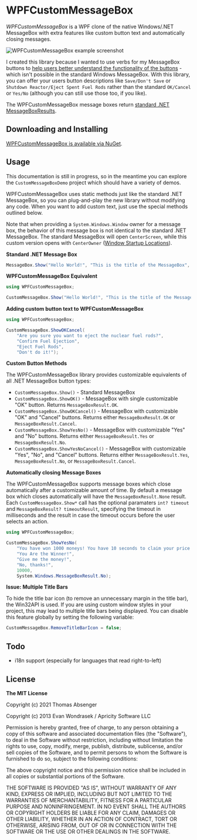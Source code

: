 WPFCustomMessageBox
=====================

*WPFCustomMessageBox* is a WPF clone of the native Windows/.NET MessageBox with extra features like custom button text and automatically closing messages.

![WPFCustomMessageBox example screenshot](http://i.stack.imgur.com/AQgEj.png)

I created this library because I wanted to use verbs for my MessageBox buttons to [help users better understand the functionality of the buttons](http://ux.stackexchange.com/a/9960/12349) - which isn't possible in the standard Windows MessageBox. With this library, you can offer your users button descriptions like `Save/Don't Save` or `Shutdown Reactor/Eject Spent Fuel Rods` rather than the standard `OK/Cancel` or `Yes/No` (although you can still use those too, if you like).

The WPFCustomMessageBox message boxes return [standard .NET MessageBoxResults](http://msdn.microsoft.com/en-us/library/system.windows.messageboxresult%28v=vs.100%29.aspx).

## Downloading and Installing ##

[WPFCustomMessageBox is available via NuGet](https://www.nuget.org/packages/WPFCustomMessageBox.thabse/).

## Usage ##

This documentation is still in progress, so in the meantime you can explore the `CustomMessageBoxDemo` project which should have a variety of demos.

WPFCustomMessageBox uses static methods just like the standard .NET MessageBox, so you can plug-and-play the new library without modifying any code. When you want to add custom text, just use the special methods outlined below.

Note that when providing a `System.Windows.Window` owner for a message box, the behavior of this message box is not identical to the standard .NET MessageBox. The standard MessageBox will open `CenterScreen`, while this custom version opens with `CenterOwner` ([Window Startup Locations](https://docs.microsoft.com/en-us/dotnet/api/system.windows.window.windowstartuplocation)).


**Standard .NET Message Box**


```csharp
MessageBox.Show("Hello World!", "This is the title of the MessageBox", MessageBoxButton.OKCancel);
```

**WPFCustomMessageBox Equivalent**


```csharp
using WPFCustomMessageBox;

CustomMessageBox.Show("Hello World!", "This is the title of the MessageBox", MessageBoxButton.OKCancel);
```

**Adding custom button text to WPFCustomMessageBox**

```csharp
using WPFCustomMessageBox;

CustomMessageBox.ShowOKCancel(
    "Are you sure you want to eject the nuclear fuel rods?",
    "Confirm Fuel Ejection",
    "Eject Fuel Rods",
    "Don't do it!");
```

**Custom Button Methods**

The WPFCustomMessageBox library provides customizable equivalents of all .NET MessageBox button types:

* `CustomMessageBox.Show()` - Standard MessageBox
* `CustomMessageBox.ShowOK()` - MessageBox with single customizable "OK" button. Returns `MessageBoxResult.OK`.
* `CustomMessageBox.ShowOKCancel()` - MessageBox with customizable "OK" and "Cancel" buttons. Returns either `MessageBoxResult.OK` or `MessageBoxResult.Cancel`.
* `CustomMessageBox.ShowYesNo()` - MessageBox with customizable "Yes" and "No" buttons. Returns either `MessageBoxResult.Yes` or `MessageBoxResult.No`.
* `CustomMessageBox.ShowYesNoCancel()` - MessageBox with customizable "Yes", "No", and "Cancel" buttons. Returns either `MessageBoxResult.Yes`, `MessageBoxResult.No`, or `MessageBoxResult.Cancel`.

**Automatically closing Message Boxes**

The WPFCustomMessageBox supports message boxes which close automatically after a customizable amount of time. By default a message box which closes automatically will have the `MessageBoxResult.None`
result. Each `CustomMessageBox.Show*` call has the optional paramaters `int? timeout` and `MessageBoxResult? timeoutResult`, specifying the timeout in milliseconds and the result in case the timeout
occurs before the user selects an action.

```csharp
using WPFCustomMessageBox;

CustomMessageBox.ShowYesNo(
    "You have won 1000 moneys! You have 10 seconds to claim your price!",
    "You Are the Winner!",
    "Give me the money!",
    "No, thanks!",
    10000,
    System.Windows.MessageBoxResult.No);
```

**Issue: Multiple Title Bars**

To hide the title bar icon (to remove an unnecessary margin in the title bar), the Win32API is used. If you are using custom window styles in your project, this may lead to multiple title bars being displayed. You can disable this feature globally by setting the following variable:


```csharp
CustomMessageBox.RemoveTitleBarIcon = false;
```
## Todo ##

* i18n support (especially for languages that read right-to-left)

## License ##

**The MIT License**

Copyright (c) 2021 Thomas Absenger

Copyright (c) 2013 Evan Wondrasek / Apricity Software LLC

Permission is hereby granted, free of charge, to any person obtaining a copy of this software and associated documentation files (the "Software"), to deal in the Software without restriction, including without limitation the rights to use, copy, modify, merge, publish, distribute, sublicense, and/or sell copies of the Software, and to permit persons to whom the Software is furnished to do so, subject to the following conditions:

The above copyright notice and this permission notice shall be included in all copies or substantial portions of the Software.

THE SOFTWARE IS PROVIDED "AS IS", WITHOUT WARRANTY OF ANY KIND, EXPRESS OR IMPLIED, INCLUDING BUT NOT LIMITED TO THE WARRANTIES OF MERCHANTABILITY, FITNESS FOR A PARTICULAR PURPOSE AND NONINFRINGEMENT. IN NO EVENT SHALL THE AUTHORS OR COPYRIGHT HOLDERS BE LIABLE FOR ANY CLAIM, DAMAGES OR OTHER LIABILITY, WHETHER IN AN ACTION OF CONTRACT, TORT OR OTHERWISE, ARISING FROM, OUT OF OR IN CONNECTION WITH THE SOFTWARE OR THE USE OR OTHER DEALINGS IN THE SOFTWARE.
